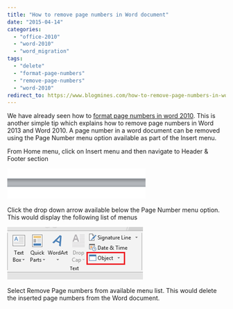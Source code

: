 ```yaml
---
title: "How to remove page numbers in Word document"
date: "2015-04-14"
categories: 
  - "office-2010"
  - "word-2010"
  - "word_migration"
tags: 
  - "delete"
  - "format-page-numbers"
  - "remove-page-numbers"
  - "word-2010"
redirect_to: https://www.blogmines.com/how-to-remove-page-numbers-in-word-2010-document/
---
```


We have already seen how to [format page numbers in word 2010](http://blogmines.com/blog/2010/08/03/how-to-format-page-numbers-in-word-2010/). This is another simple tip which explains how to remove page numbers in Word 2013 and Word 2010. A page number in a word document can be removed using the Page Number menu option available as part of the Insert menu.

From Home menu, click on Insert menu and then navigate to Header & Footer section

[![Header & Footer Word 2010](/assets/images/image_thumb41.png "Header & Footer Word 2010")](http://blogmines.com/blog/wp-content/uploads/2011/06/image41.png)

Click the drop down arrow available below the Page Number menu option. This would display the following list of menus

[![Remove Page Numbers](/assets/images/image_thumb42.png "Remove Page Numbers")](http://blogmines.com/blog/wp-content/uploads/2011/06/image42.png)

Select Remove Page numbers from available menu list. This would delete the inserted page numbers from the Word document.
